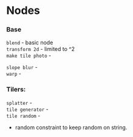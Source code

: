 # Nodes

### Base
`blend` - basic node  
`transform 2d` - limited to ^2  
`make tile photo` -   


`slope blur` -   
`warp` -  

### Tilers:
`splatter` -  
`tile generator` -    
`tile random` -   
  - random constraint to keep random on string.  
